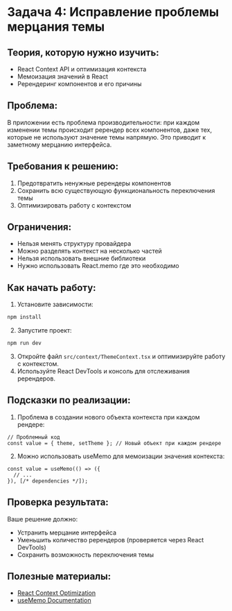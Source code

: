 # Задача 4: Исправление проблемы мерцания темы

## Теория, которую нужно изучить:
- React Context API и оптимизация контекста
- Мемоизация значений в React
- Ререндеринг компонентов и его причины

## Проблема:
В приложении есть проблема производительности: при каждом изменении темы происходит ререндер всех компонентов, даже тех, которые не используют значение темы напрямую. Это приводит к заметному мерцанию интерфейса.

## Требования к решению:
1. Предотвратить ненужные ререндеры компонентов
2. Сохранить всю существующую функциональность переключения темы
3. Оптимизировать работу с контекстом

## Ограничения:
- Нельзя менять структуру провайдера
- Можно разделять контекст на несколько частей
- Нельзя использовать внешние библиотеки
- Нужно использовать React.memo где это необходимо

## Как начать работу:
1. Установите зависимости:
```bash
npm install
```

2. Запустите проект:
```bash
npm run dev
```

3. Откройте файл `src/context/ThemeContext.tsx` и оптимизируйте работу с контекстом.
4. Используйте React DevTools и консоль для отслеживания ререндеров.

## Подсказки по реализации:

1. Проблема в создании нового объекта контекста при каждом рендере:
```tsx
// Проблемный код
const value = { theme, setTheme }; // Новый объект при каждом рендере
```

2. Можно использовать useMemo для мемоизации значения контекста:
```tsx
const value = useMemo(() => ({
  // ...
}), [/* dependencies */]);
```

## Проверка результата:
Ваше решение должно:
- Устранить мерцание интерфейса
- Уменьшить количество ререндеров (проверяется через React DevTools)
- Сохранить возможность переключения темы

## Полезные материалы:
- [React Context Optimization](https://react.dev/reference/react/useContext#optimizing-re-renders-when-passing-objects-and-functions)
- [useMemo Documentation](https://react.dev/reference/react/useMemo)
